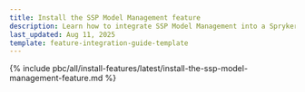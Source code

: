 ```yaml
---
title: Install the SSP Model Management feature
description: Learn how to integrate SSP Model Management into a Spryker project
last_updated: Aug 11, 2025
template: feature-integration-guide-template
---
```


{% include pbc/all/install-features/latest/install-the-ssp-model-management-feature.md %} <!-- To edit, see /_includes/pbc/all/install-features/latest/install-the-ssp-model-management-feature.md -->